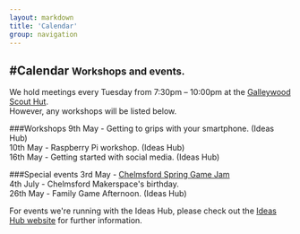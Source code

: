 ```yaml
---
layout: markdown
title: 'Calendar'
group: navigation
---
```


#Calendar <small>Workshops and events.</small>
---

We hold meetings every Tuesday from 7:30pm – 10:00pm at the [Galleywood Scout Hut](https://maps.google.com/maps?hl=en&ll=51.702403,0.478308&spn=0.001805,0.005252&t=h&z=18).  
However, any workshops will be listed below.

###Workshops
9th May - Getting to grips with your smartphone. (Ideas Hub)  
10th May - Raspberry Pi workshop. (Ideas Hub)  
16th May - Getting started with social media. (Ideas Hub)  

###Special events 
3rd May - [Chelmsford Spring Game Jam](http://gamejam.cmspace.org)   
4th July - Chelmsford Makerspace's birthday.  
26th May - Family Game Afternoon. (Ideas Hub)  

For events we're running with the Ideas Hub, please check out the [Ideas Hub website](http://ideashubchelmsford.org/) for further information.